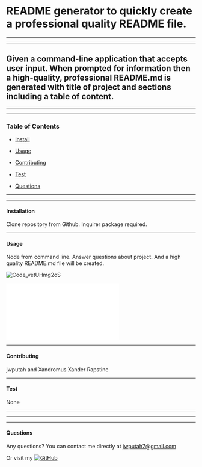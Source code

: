 # README generator to quickly create a professional quality README file.

--------



--------

## Given a command-line application that accepts user input. When prompted for information then a high-quality, professional README.md is generated with title of project and sections including a table of content.

****
****

### Table of Contents
* [Install](#installation)
* [Usage](#usage)
* [Contributing](#contributing)
* [Test](#test)

* [Questions](#questions)

****
****

#### Installation
Clone repository from Github. Inquirer package required.

----

#### Usage
Node from command line. Answer questions about project. And a high quality README.md file will be created.

![Code_vetUHmg2oS](https://user-images.githubusercontent.com/94497268/154869601-a1196c78-1b6e-4bc9-9722-994e5cc30b10.png)

![Screencastify](./develop/utils/.screencastify.html)

----

#### Contributing
jwputah and Xandromus Xander Rapstine

----

#### Test
None

----



****
****

#### Questions
Any questions? You can contact me directly at jwputah7@gmail.com

Or visit my [![GitHub](https://badgen.net/badge/icon/github?icon=github&label)](https://github.com/jwputah)
